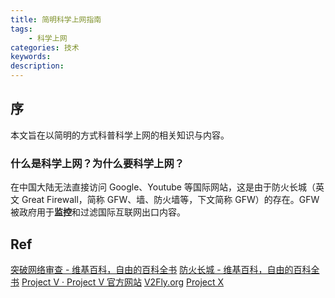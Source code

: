 ```yaml
---
title: 简明科学上网指南
tags: 
    - 科学上网
categories: 技术
keywords:
description:
---
```


## 序

本文旨在以简明的方式科普科学上网的相关知识与内容。

### 什么是科学上网？为什么要科学上网？

在中国大陆无法直接访问 Google、Youtube 等国际网站，这是由于防火长城（英文 Great Firewall，简称 GFW、墙、防火墙等，下文简称 GFW）的存在。GFW 被政府用于**监控**和过滤国际互联网出口内容。

## Ref

[突破网络审查 - 维基百科，自由的百科全书](https://zh.wikipedia.org/zh-cn/%E7%AA%81%E7%A0%B4%E7%BD%91%E7%BB%9C%E5%AE%A1%E6%9F%A5)
[防火长城 - 维基百科，自由的百科全书](https://zh.wikipedia.org/zh-cn/%E9%98%B2%E7%81%AB%E9%95%BF%E5%9F%8E)
[Project V · Project V 官方网站](https://www.v2ray.com/)
[V2Fly.org](https://www.v2fly.org/)
[Project X](https://xtls.github.io/)